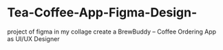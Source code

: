 # Tea-Coffee-App-Figma-Design-
project of figma in my collage create a BrewBuddy – Coffee Ordering App as UI/UX Designer
